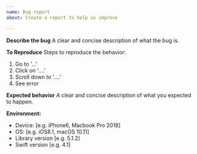 ```yaml
---
name: Bug report
about: Create a report to help us improve

---
```


**Describe the bug**
A clear and concise description of what the bug is.

**To Reproduce**
Steps to reproduce the behavior:
1. Go to '...'
2. Click on '....'
3. Scroll down to '....'
4. See error

**Expected behavior**
A clear and concise description of what you expected to happen.

**Environment:**
 - Device: [e.g. iPhone6, Macbook Pro 2018]
 - OS: [e.g. iOS8.1, macOS 10.11]
 - Library version [e.g. 5.1.2]
 - Swift version [e.g. 4.1]
